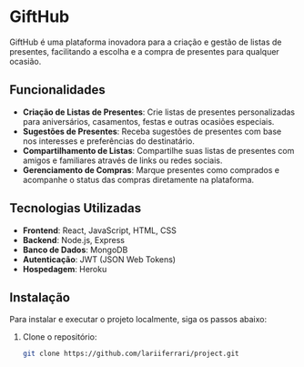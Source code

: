 # GiftHub

GiftHub é uma plataforma inovadora para a criação e gestão de listas de presentes, facilitando a escolha e a compra de presentes para qualquer ocasião.

## Funcionalidades

- **Criação de Listas de Presentes**: Crie listas de presentes personalizadas para aniversários, casamentos, festas e outras ocasiões especiais.
- **Sugestões de Presentes**: Receba sugestões de presentes com base nos interesses e preferências do destinatário.
- **Compartilhamento de Listas**: Compartilhe suas listas de presentes com amigos e familiares através de links ou redes sociais.
- **Gerenciamento de Compras**: Marque presentes como comprados e acompanhe o status das compras diretamente na plataforma.

## Tecnologias Utilizadas

- **Frontend**: React, JavaScript, HTML, CSS
- **Backend**: Node.js, Express
- **Banco de Dados**: MongoDB
- **Autenticação**: JWT (JSON Web Tokens)
- **Hospedagem**: Heroku

## Instalação

Para instalar e executar o projeto localmente, siga os passos abaixo:

1. Clone o repositório:

   ```sh
   git clone https://github.com/lariiferrari/project.git
